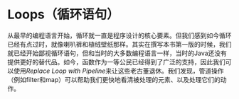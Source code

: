 # Loops（循环语句）

从最早的编程语言开始，循环就一直是程序设计的核心要素。但我们感到如今循环已经有点过时，就像喇叭裤和植绒壁纸那样。其实在撰写本书第一版的时候，我们就已经开始鄙视循环语句，但和当时的大多数编程语言一样，当时的Java还没有提供更好的替代品。如今，函数作为一等公民已经得到了广泛的支持，因此我们可以使用*Replace Loop with Pipeline*来让这些老古董退休。我们发现，管道操作（例如filter和map）可以帮助我们更快地看清被处理的元素、以及处理它们的动作。
